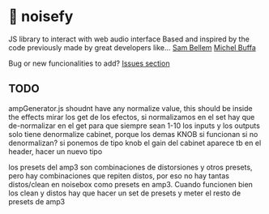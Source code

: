 # 🎼 noisefy
JS library to interact with web audio interface
Based and inspired by the code previously made by great developers like...
[Sam Bellem](https://twitter.com/sambego)
[Michel Buffa](https://twitter.com/micbuffa)

Bug or new funcionalities to add? [Issues section](https://github.com/arturogalan/noise-box/issues)


## TODO
ampGenerator.js shoudnt have any normalize value, this should be inside the effects
mirar los get de los efectos, si normalizamos en el set hay que de-normalizar en el get para que siempre sean 1-10 los inputs y los outputs
solo tiene denormalize cabinet, porque los demas KNOB si funcionan si no denormalizan?
si ponemos de tipo knob el gain del cabinet aparece tb en el header, hacer un nuevo tipo



los presets del amp3 son combinaciones de distorsiones y otros presets, pero hay combinaciones que repiten distos, por eso no hay tantas distos/clean en noisebox como presets en amp3. Cuando funcionen bien los clean y distos hay que hacer un set de presets y meter el resto de presets de amp3
